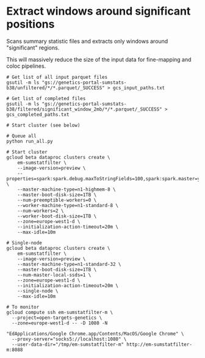 Extract windows around significant positions
============================================

Scans summary statistic files and extracts only windows around "significant" regions.

This will massively reduce the size of the input data for fine-mapping and coloc pipelines.

```
# Get list of all input parquet files
gsutil -m ls "gs://genetics-portal-sumstats-b38/unfiltered/*/*.parquet/_SUCCESS" > gcs_input_paths.txt

# Get list of completed files
gsutil -m ls "gs://genetics-portal-sumstats-b38/filtered/significant_window_2mb/*/*.parquet/_SUCCESS" > gcs_completed_paths.txt

# Start cluster (see below)

# Queue all
python run_all.py

```

```
# Start cluster
gcloud beta dataproc clusters create \
    em-sumstatfilter \
    --image-version=preview \
    --properties=spark:spark.debug.maxToStringFields=100,spark:spark.master=yarn \
    --master-machine-type=n1-highmem-8 \
    --master-boot-disk-size=1TB \
    --num-preemptible-workers=0 \
    --worker-machine-type=n1-standard-8 \
    --num-workers=2 \
    --worker-boot-disk-size=1TB \
    --zone=europe-west1-d \
    --initialization-action-timeout=20m \
    --max-idle=10m

# Single-node
gcloud beta dataproc clusters create \
    em-sumstatfilter \
    --image-version=preview \
    --master-machine-type=n1-standard-32 \
    --master-boot-disk-size=1TB \
    --num-master-local-ssds=1 \
    --zone=europe-west1-d \
    --initialization-action-timeout=20m \
    --single-node \
    --max-idle=10m

# To monitor
gcloud compute ssh em-sumstatfilter-m \
  --project=open-targets-genetics \
  --zone=europe-west1-d -- -D 1080 -N

"EdApplications/Google Chrome.app/Contents/MacOS/Google Chrome" \
  --proxy-server="socks5://localhost:1080" \
  --user-data-dir="/tmp/em-sumstatfilter-m" http://em-sumstatfilter-m:8088
```